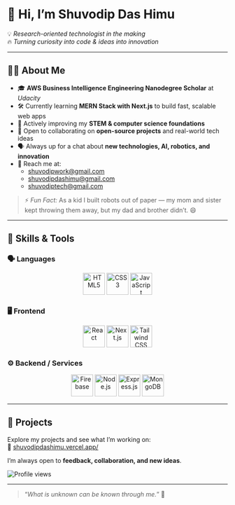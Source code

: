 # 👋 Hi, I’m **Shuvodip Das Himu**

💡 *Research-oriented technologist in the making*  
🔥 *Turning curiosity into code & ideas into innovation*  

---

## 🧑‍💻 About Me

- 🎓 **AWS Business Intelligence Engineering Nanodegree Scholar** at *Udacity*  
- 🛠️ Currently learning **MERN Stack with Next.js** to build fast, scalable web apps  
- 🌱 Actively improving my **STEM & computer science foundations**  
- 🤝 Open to collaborating on **open-source projects** and real-world tech ideas  
- 🗣️ Always up for a chat about **new technologies, AI, robotics, and innovation**  
- 📩 Reach me at:  
  - [shuvodipwork@gmail.com](mailto:shuvodipwork@gmail.com)  
  - [shuvodipdashimu@gmail.com](mailto:shuvodipdashimu@gmail.com)  
  - [shuvodiptech@gmail.com](mailto:shuvodiptech@gmail.com)  

> ⚡ *Fun Fact:* As a kid I built robots out of paper — my mom and sister kept throwing them away, but my dad and brother didn’t. 😄  

---

## 🚀 Skills & Tools

### 🗣️ Languages
<p align="center">
  <img src="https://cdn.jsdelivr.net/gh/devicons/devicon/icons/html5/html5-original.svg" height="50" alt="HTML5" />
  <img src="https://cdn.jsdelivr.net/gh/devicons/devicon/icons/css3/css3-original.svg" height="50" alt="CSS3" />
  <img src="https://cdn.jsdelivr.net/gh/devicons/devicon/icons/javascript/javascript-original.svg" height="50" alt="JavaScript" />
</p>

### 🖥️ Frontend
<p align="center">
  <img src="https://cdn.jsdelivr.net/gh/devicons/devicon/icons/react/react-original.svg" height="50" alt="React" />
  <img src="https://cdn.jsdelivr.net/gh/devicons/devicon/icons/nextjs/nextjs-original.svg" height="50" alt="Next.js" />
  <img src="https://cdn.jsdelivr.net/gh/devicons/devicon/icons/tailwindcss/tailwindcss-original.svg" height="50" alt="Tailwind CSS" />
</p>

### ⚙️ Backend / Services
<p align="center">
  <img src="https://cdn.jsdelivr.net/gh/devicons/devicon/icons/firebase/firebase-plain.svg" height="50" alt="Firebase" />
  <img src="https://cdn.jsdelivr.net/gh/devicons/devicon/icons/nodejs/nodejs-original.svg" height="50" alt="Node.js" />
  <img src="https://cdn.jsdelivr.net/gh/devicons/devicon/icons/express/express-original.svg" height="50" alt="Express.js" />
  <img src="https://cdn.jsdelivr.net/gh/devicons/devicon/icons/mongodb/mongodb-original.svg" height="50" alt="MongoDB" />
</p>

---

## 🌟 Projects

Explore my projects and see what I’m working on:  
🔗 [shuvodipdashimu.vercel.app/](https://shuvodipdashimu.vercel.app/)  

I’m always open to **feedback, collaboration, and new ideas**.

![Profile views](https://komarev.com/ghpvc/?username=ShuvodipDasHimu&color=87CEEB)

---

> “*What is unknown can be known through me.*” 🚀  
